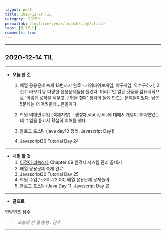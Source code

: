 ```yaml
---
layout: post
title: 2020-12-14 TIL
category: 로그포스
permalink: /logforce/:year/:month/:day/:title
tags: [로그포스]
comments: true
---
```


---

## 2020-12-14 TIL

---

- **오늘 한 것**
  1. 배열 응용문제 숙제 13번까지 완료 - 가위바위보게임, 야구게임, 약수구하기, 2진수 바꾸기 등 다양한 응용문제들을 풀었다. 머리로만 알던 것들을 컴퓨터적으로 '어떻게 로직을 세우고 구현을 할까' 생각이 들게 만드는 문제들이었다. 남은 5문제는 더 어려운데...큰일이다

  2. 학원 비대면 수업 (객체지향) - 생성자,static,this에 대해서 개념이 부족했었는데 수업을 듣고서 확실히 이해를 했다.  

  3. 블로그 포스팅 (java day10 정리, Javascript Day1) 

  4. Javascript30 Tutorial Day 24

---

- **내일 할 것**
  1. [이것이 리눅스다](https://book.naver.com/bookdb/book_detail.nhn?bid=16315003) Chapter 09 원격지 시스템 관리 끝내기
  2. 배열 응용문제 숙제 완료
  3. Javascript30 Tutorial Day 25
  4. 학원 수업(15:30~22:00) 배열 응용문제 문제풀이
  5. 블로그 포스팅 (Java Day 11, Javascript Day 2)

---

- **끝으로**

연말연초 잠수

> _오늘의 한 줄 총평 : 금주_

---

